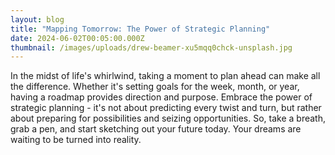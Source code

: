```yaml
---
layout: blog
title: "Mapping Tomorrow: The Power of Strategic Planning"
date: 2024-06-02T00:05:00.000Z
thumbnail: /images/uploads/drew-beamer-xu5mqq0chck-unsplash.jpg
---
```

In the midst of life's whirlwind, taking a moment to plan ahead can make all the difference. Whether it's setting goals for the week, month, or year, having a roadmap provides direction and purpose. Embrace the power of strategic planning - it's not about predicting every twist and turn, but rather about preparing for possibilities and seizing opportunities. So, take a breath, grab a pen, and start sketching out your future today. Your dreams are waiting to be turned into reality.
